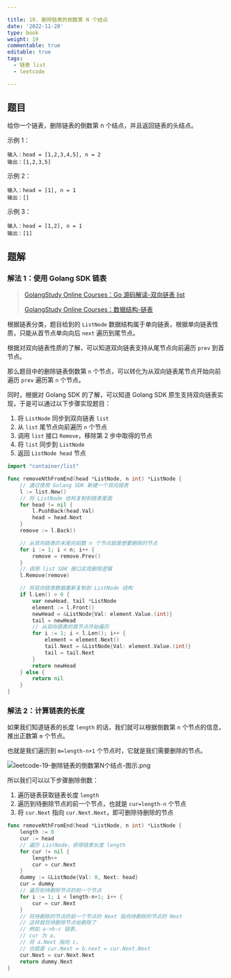 ```yaml
---

title: 19. 删除链表的倒数第 N 个结点
date: '2022-11-28'
type: book
weight: 19
commentable: true
editable: true
tags:
  - 链表 list
  - leetcode

---
```


## 题目

给你一个链表，删除链表的倒数第 n 个结点，并且返回链表的头结点。

示例 1：

```text
输入：head = [1,2,3,4,5], n = 2
输出：[1,2,3,5]
```

示例 2：

```text
输入：head = [1], n = 1
输出：[]
```

示例 3：

```text
输入：head = [1,2], n = 1
输出：[1]
```

## 题解

### 解法 1：使用 Golang SDK 链表

> [GolangStudy Online Courses：Go 源码解读-双向链表 list](https://golangstudy.tech/course/golang/go-源码解读-双向链表list)
>
> [GolangStudy Online Courses：数据结构-链表](https://golangstudy.tech/course/golang/数据结构-链表)

根据链表分类，题目给到的 `ListNode` 数据结构属于单向链表，根据单向链表性质，只能从首节点单向向后 `next` 遍历到尾节点。

根据对双向链表性质的了解，可以知道双向链表支持从尾节点向前遍历 `prev` 到首节点。

那么题目中的删除链表倒数第 `n` 个节点，可以转化为从双向链表尾节点开始向前遍历 `prev` 遍历第 `n` 个节点。

同时，根据对 Golang SDK 的了解，可以知道 Golang SDK 原生支持双向链表实现，于是可以通过以下步骤实现题目：

1. 将 `ListNode` 同步到双向链表 `list`
2. 从 `list` 尾节点向前遍历 `n` 个节点
3. 调用 `list` 接口 `Remove`，移除第 2 步中取得的节点
4. 将 `list` 同步到 `ListNode`
5. 返回 `ListNode head` 节点

```go
import "container/list"

func removeNthFromEnd(head *ListNode, n int) *ListNode {
	// 通过使用 Golang SDK 新建一个双向链表
	l := list.New()
	// 将 ListNode 结构复制到链表里面
	for head != nil {
		l.PushBack(head.Val)
		head = head.Next
	}
	remove := l.Back()

	// 从双向链表的末尾向前数 n 个节点就是想要删除的节点
	for i := 1; i < n; i++ {
		remove = remove.Prev()
	}
	// 调用 list SDK 接口实现删除逻辑
	l.Remove(remove)

	// 将双向链表数据重新复制到 ListNode 结构
	if l.Len() > 0 {
		var newHead, tail *ListNode
		element := l.Front()
		newHead = &ListNode{Val: element.Value.(int)}
		tail = newHead
		// 从双向链表的首节点开始遍历
		for i := 1; i < l.Len(); i++ {
			element = element.Next()
			tail.Next = &ListNode{Val: element.Value.(int)}
			tail = tail.Next
		}
		return newHead
	} else {
		return nil
	}
}
```

### 解法 2：计算链表的长度

如果我们知道链表的长度 `length` 的话，我们就可以根据倒数第 `n` 个节点的信息，推出正数第 `m` 个节点。

也就是我们遍历到 `m=length-n+1` 个节点时，它就是我们需要删除的节点。

![leetcode-19-删除链表的倒数第N个结点-图示.png](https://cnymw.github.io/GolangStudy/docs/leetcode-19-删除链表的倒数第N个结点/leetcode-19-删除链表的倒数第N个结点-图示.png)

所以我们可以以下步骤删除倒数：

1. 遍历链表获取链表长度 `length`
2. 遍历到待删除节点的前一个节点，也就是 `cur=length-n` 个节点
3. 将 `cur.Next` 指向 `cur.Next.Next`，即可删除待删除的节点

```go
func removeNthFromEnd(head *ListNode, n int) *ListNode {
	length := 0
	cur := head
	// 遍历 ListNode，获得链表长度 length
	for cur != nil {
		length++
		cur = cur.Next
	}
	dummy := &ListNode{Val: 0, Next: head}
	cur = dummy
	// 遍历到待删除节点的前一个节点
	for i := 1; i < length-n+1; i++ {
		cur = cur.Next
	}
	// 将待删除的节点的前一个节点的 Next 指向待删除的节点的 Next
	// 这样就将待删除节点给删除了
	// 例如 a->b-c 链表，
	// cur 为 a，
	// 将 a.Next 指向 c，
	// 也就是 cur.Next = b.next = cur.Next.Next
	cur.Next = cur.Next.Next
	return dummy.Next
}
```